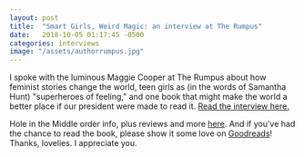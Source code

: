 ```yaml
---
layout: post
title:  "Smart Girls, Weird Magic: an interview at The Rumpus"
date:   2018-10-05 01:17:45 -0500
categories: interviews
image: "/assets/authorrumpus.jpg"
---
```

I spoke with the luminous Maggie Cooper at The Rumpus about how feminist stories change the world, teen girls as (in the words of Samantha Hunt) "superheroes of feeling," and one book that might make the world a better place if our president were made to read it. [Read the interview here.][rumpusinterview]

Hole in the Middle order info, plus reviews and more [here][sohohitm]. And if you've had the chance to read the book, please show it some love on [Goodreads][holegoodreads]! Thanks, lovelies. I appreciate you.

[rumpusinterview]: https://therumpus.net/2018/10/the-rumpus-interview-with-kendra-fortmeyer/
[sohohitm]: https://sohopress.com/books/hole-in-the-middle/
[holegoodreads]: https://www.goodreads.com/book/show/32827157-hole-in-the-middle

